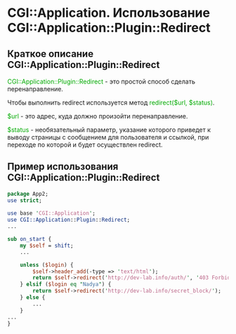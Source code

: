 ﻿# CGI::Application. Использование CGI::Application::Plugin::Redirect

## Краткое описание CGI::Application::Plugin::Redirect

<font color="#00aa00">CGI::Application::Plugin::Redirect</font> - это простой способ сделать перенаправление.

Чтобы выполнить redirect используется метод <font color="#00aa00">redirect($url, $status)</font>.

<font color="#00aa00">$url</font> - это адрес, куда должно произойти перенаправление.

<font color="#00aa00">$status</font> - необязательный параметр, указание которого приведет к выводу страницы с сообщением для пользователя и ссылкой, при переходе по которой и будет осуществлен redirect.

## Пример использования CGI::Application::Plugin::Redirect

```perl
package App2;
use strict;
 
use base 'CGI::Application';
use CGI::Application::Plugin::Redirect;
...

sub on_start {
	my $self = shift;
	...

	unless ($login) {
		$self->header_add(-type => 'text/html');
		return $self->redirect('http://dev-lab.info/auth/', '403 Forbidden');
	} elsif ($login eq "Nadya") {
		return $self->redirect('http://dev-lab.info/secret_block/');
	} else {
		...
	}
...
}
```


